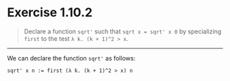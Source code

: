 # Exercise 1.10.2

> Declare a function `sqrt'` such that `sqrt x = sqrt' x 0` by specializing `first` to the test `λ k. (k + 1)^2 > x`.

---

We can declare the function `sqrt'` as follows:
```text
sqrt' x n := first (λ k. (k + 1)^2 > x) n
```
